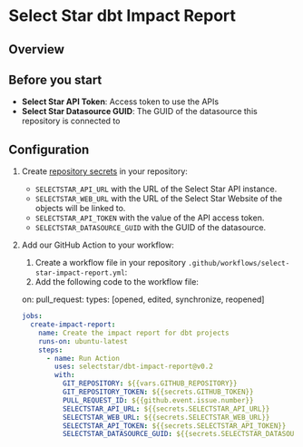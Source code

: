 # Select Star dbt Impact Report

## Overview


## Before you start

- **Select Star API Token**: Access token to use the APIs
- **Select Star Datasource GUID**: The GUID of the datasource this repository is connected to

## Configuration

1. Create [repository secrets](https://github.com/Azure/actions-workflow-samples/blob/master/assets/create-secrets-for-GitHub-workflows.md#creating-secrets) in your repository:

   - `SELECTSTAR_API_URL` with the URL of the Select Star API instance.
   - `SELECTSTAR_WEB_URL` with the URL of the Select Star Website of the objects will be linked to.
   - `SELECTSTAR_API_TOKEN` with the value of the API access token.
   - `SELECTSTAR_DATASOURCE_GUID` with the GUID of the datasource.

2. Add our GitHub Action to your workflow:

    1. Create a workflow file in your repository `.github/workflows/select-star-impact-report.yml`:
    2. Add the following code to the workflow file:

    on:
      pull_request:
        types: [opened, edited, synchronize, reopened]
    
      ```yaml
      jobs:
        create-impact-report:
          name: Create the impact report for dbt projects
          runs-on: ubuntu-latest
          steps:
            - name: Run Action
              uses: selectstar/dbt-impact-report@v0.2
              with:
                GIT_REPOSITORY: ${{vars.GITHUB_REPOSITORY}}
                GIT_REPOSITORY_TOKEN: ${{secrets.GITHUB_TOKEN}}
                PULL_REQUEST_ID: ${{github.event.issue.number}}
                SELECTSTAR_API_URL: ${{secrets.SELECTSTAR_API_URL}}
                SELECTSTAR_WEB_URL: ${{secrets.SELECTSTAR_WEB_URL}}
                SELECTSTAR_API_TOKEN: ${{secrets.SELECTSTAR_API_TOKEN}}
                SELECTSTAR_DATASOURCE_GUID: ${{secrets.SELECTSTAR_DATASOURCE_GUID}}
      ```
